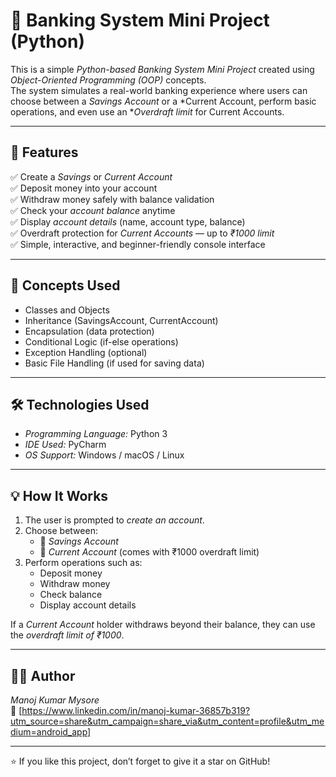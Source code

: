 # 🏦 Banking System Mini Project (Python)

This is a simple *Python-based Banking System Mini Project* created using *Object-Oriented Programming (OOP)* concepts.  
The system simulates a real-world banking experience where users can choose between a *Savings Account* or a *Current Account, perform basic operations, and even use an **Overdraft limit* for Current Accounts.

---

## 🚀 Features
✅ Create a *Savings* or *Current Account*  
✅ Deposit money into your account  
✅ Withdraw money safely with balance validation  
✅ Check your *account balance* anytime  
✅ Display *account details* (name, account type, balance)  
✅ Overdraft protection for *Current Accounts* — up to *₹1000 limit*  
✅ Simple, interactive, and beginner-friendly console interface  

---

## 🧠 Concepts Used
- Classes and Objects  
- Inheritance (SavingsAccount, CurrentAccount)  
- Encapsulation (data protection)  
- Conditional Logic (if-else operations)  
- Exception Handling (optional)  
- Basic File Handling (if used for saving data)  

---

## 🛠️ Technologies Used
- *Programming Language:* Python 3  
- *IDE Used:* PyCharm  
- *OS Support:* Windows / macOS / Linux  

---

## 💡 How It Works
1. The user is prompted to *create an account*.  
2. Choose between:
   - 🏦 *Savings Account*
   - 💼 *Current Account* (comes with ₹1000 overdraft limit)  
3. Perform operations such as:
   - Deposit money  
   - Withdraw money  
   - Check balance  
   - Display account details  

If a *Current Account* holder withdraws beyond their balance, they can use the *overdraft limit of ₹1000*.

---

## 👨‍💻 Author
*Manoj Kumar Mysore*  
📧 [https://www.linkedin.com/in/manoj-kumar-36857b319?utm_source=share&utm_campaign=share_via&utm_content=profile&utm_medium=android_app]  

---

⭐ If you like this project, don’t forget to give it a star on GitHub!
